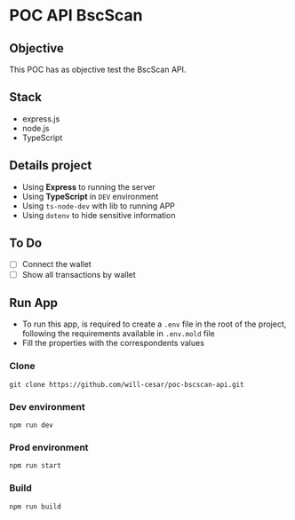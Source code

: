 # POC API BscScan

## Objective

This POC has as objective test the BscScan API.

## Stack

- express.js
- node.js
- TypeScript

## Details project

- Using **Express** to running the server
- Using **TypeScript** in `DEV` environment
- Using `ts-node-dev` with lib to running APP
- Using `dotenv` to hide sensitive information

## To Do

- [ ] Connect the wallet
- [ ] Show all transactions by wallet

## Run App

- To run this app, is required to create a `.env` file in the root of the project, following the requirements available in `.env.mold` file
- Fill the properties with the correspondents values

### Clone

```
git clone https://github.com/will-cesar/poc-bscscan-api.git
```

### Dev environment

```
npm run dev
```

### Prod environment

```
npm run start
```

### Build

```
npm run build
```